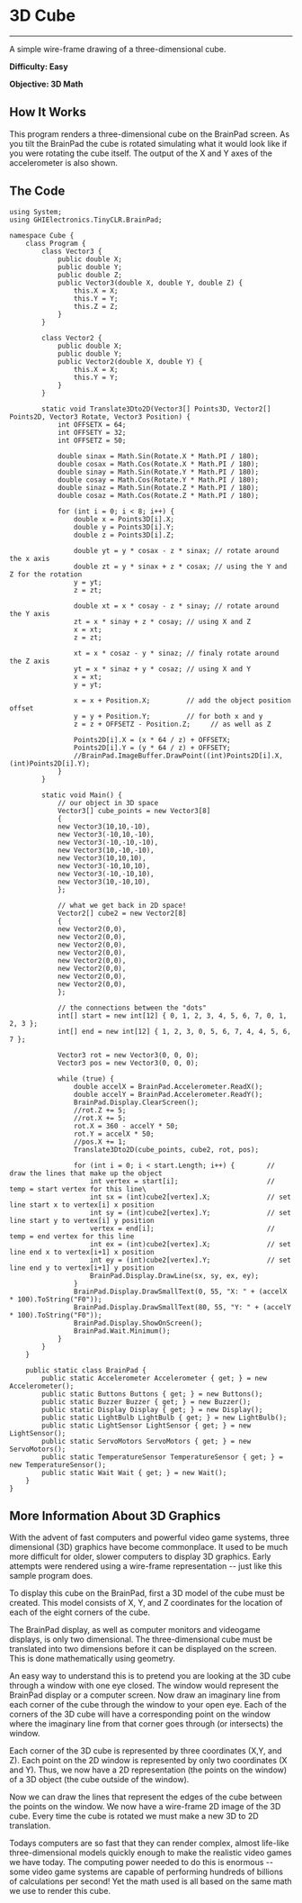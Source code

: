 # 3D Cube
---
A simple wire-frame drawing of a three-dimensional cube.

**Difficulty: Easy**

**Objective: 3D Math**

## How It Works

This program renders a three-dimensional cube on the BrainPad screen. As you tilt the BrainPad the cube is rotated simulating what it would look like if you were rotating the cube itself. The output of the X and Y axes of the accelerometer is also shown.

## The Code
```
using System;
using GHIElectronics.TinyCLR.BrainPad;

namespace Cube {
    class Program {
        class Vector3 {
            public double X;
            public double Y;
            public double Z;
            public Vector3(double X, double Y, double Z) {
                this.X = X;
                this.Y = Y;
                this.Z = Z;
            }
        }

        class Vector2 {
            public double X;
            public double Y;
            public Vector2(double X, double Y) {
                this.X = X;
                this.Y = Y;
            }
        }

        static void Translate3Dto2D(Vector3[] Points3D, Vector2[] Points2D, Vector3 Rotate, Vector3 Position) {
            int OFFSETX = 64;
            int OFFSETY = 32;
            int OFFSETZ = 50;

            double sinax = Math.Sin(Rotate.X * Math.PI / 180);
            double cosax = Math.Cos(Rotate.X * Math.PI / 180);
            double sinay = Math.Sin(Rotate.Y * Math.PI / 180);
            double cosay = Math.Cos(Rotate.Y * Math.PI / 180);
            double sinaz = Math.Sin(Rotate.Z * Math.PI / 180);
            double cosaz = Math.Cos(Rotate.Z * Math.PI / 180);

            for (int i = 0; i < 8; i++) {
                double x = Points3D[i].X;
                double y = Points3D[i].Y;
                double z = Points3D[i].Z;

                double yt = y * cosax - z * sinax; // rotate around the x axis
                double zt = y * sinax + z * cosax; // using the Y and Z for the rotation
                y = yt;
                z = zt;

                double xt = x * cosay - z * sinay; // rotate around the Y axis
                zt = x * sinay + z * cosay; // using X and Z
                x = xt;
                z = zt;

                xt = x * cosaz - y * sinaz; // finaly rotate around the Z axis
                yt = x * sinaz + y * cosaz; // using X and Y
                x = xt;
                y = yt;

                x = x + Position.X;         // add the object position offset
                y = y + Position.Y;         // for both x and y
                z = z + OFFSETZ - Position.Z;     // as well as Z

                Points2D[i].X = (x * 64 / z) + OFFSETX;
                Points2D[i].Y = (y * 64 / z) + OFFSETY;
                //BrainPad.ImageBuffer.DrawPoint((int)Points2D[i].X, (int)Points2D[i].Y);
            }
        }

        static void Main() {
            // our object in 3D space
            Vector3[] cube_points = new Vector3[8]
            {
            new Vector3(10,10,-10),
            new Vector3(-10,10,-10),
            new Vector3(-10,-10,-10),
            new Vector3(10,-10,-10),
            new Vector3(10,10,10),
            new Vector3(-10,10,10),
            new Vector3(-10,-10,10),
            new Vector3(10,-10,10),
            };

            // what we get back in 2D space!
            Vector2[] cube2 = new Vector2[8]
            {
            new Vector2(0,0),
            new Vector2(0,0),
            new Vector2(0,0),
            new Vector2(0,0),
            new Vector2(0,0),
            new Vector2(0,0),
            new Vector2(0,0),
            new Vector2(0,0),
            };

            // the connections between the "dots"
            int[] start = new int[12] { 0, 1, 2, 3, 4, 5, 6, 7, 0, 1, 2, 3 };
            int[] end = new int[12] { 1, 2, 3, 0, 5, 6, 7, 4, 4, 5, 6, 7 };

            Vector3 rot = new Vector3(0, 0, 0);
            Vector3 pos = new Vector3(0, 0, 0);

            while (true) {
                double accelX = BrainPad.Accelerometer.ReadX();
                double accelY = BrainPad.Accelerometer.ReadY();
                BrainPad.Display.ClearScreen();
                //rot.Z += 5;
                //rot.X += 5;
                rot.X = 360 - accelY * 50;
                rot.Y = accelX * 50;
                //pos.X += 1;
                Translate3Dto2D(cube_points, cube2, rot, pos);

                for (int i = 0; i < start.Length; i++) {        // draw the lines that make up the object
                    int vertex = start[i];                      // temp = start vertex for this line\
                    int sx = (int)cube2[vertex].X;              // set line start x to vertex[i] x position
                    int sy = (int)cube2[vertex].Y;              // set line start y to vertex[i] y position
                    vertex = end[i];                            // temp = end vertex for this line
                    int ex = (int)cube2[vertex].X;              // set line end x to vertex[i+1] x position
                    int ey = (int)cube2[vertex].Y;              // set line end y to vertex[i+1] y position
                    BrainPad.Display.DrawLine(sx, sy, ex, ey);
                }
                BrainPad.Display.DrawSmallText(0, 55, "X: " + (accelX * 100).ToString("F0"));
                BrainPad.Display.DrawSmallText(80, 55, "Y: " + (accelY * 100).ToString("F0"));
                BrainPad.Display.ShowOnScreen();
                BrainPad.Wait.Minimum();
            }
        }
    }

    public static class BrainPad {
        public static Accelerometer Accelerometer { get; } = new Accelerometer();
        public static Buttons Buttons { get; } = new Buttons();
        public static Buzzer Buzzer { get; } = new Buzzer();
        public static Display Display { get; } = new Display();
        public static LightBulb LightBulb { get; } = new LightBulb();
        public static LightSensor LightSensor { get; } = new LightSensor();
        public static ServoMotors ServoMotors { get; } = new ServoMotors();
        public static TemperatureSensor TemperatureSensor { get; } = new TemperatureSensor();
        public static Wait Wait { get; } = new Wait();
    }
}
```

## More Information About 3D Graphics

With the advent of fast computers and powerful video game systems, three dimensional (3D) graphics have become commonplace. It used to be much more difficult for older, slower computers to display 3D graphics.  Early attempts were rendered using a wire-frame representation -- just like this sample program does.

To display this cube on the BrainPad, first a 3D model of the cube must be created. This model consists of X, Y, and Z coordinates for the location of each of the eight corners of the cube.

The BrainPad display, as well as computer monitors and videogame displays, is only two dimensional. The three-dimensional cube must be translated into two dimensions before it can be displayed on the screen. This is done mathematically using geometry.

An easy way to understand this is to pretend you are looking at the 3D cube through a window with one eye closed. The window would represent the BrainPad display or a computer screen. Now draw an imaginary line from each corner of the cube through the window to your open eye. Each of the corners of the 3D cube will have a corresponding point on the window where the imaginary line from that corner goes through (or intersects) the window.

Each corner of the 3D cube is represented by three coordinates (X,Y, and Z). Each point on the 2D window is represented by only two coordinates (X and Y). Thus, we now have a 2D representation (the points on the window) of a 3D object (the cube outside of the window).

Now we can draw the lines that represent the edges of the cube between the points on the window. We now have a wire-frame 2D image of the 3D cube. Every time the cube is rotated we must make a new 3D to 2D translation.

Todays computers are so fast that they can render complex, almost life-like three-dimensional models quickly enough to make the realistic video games we have today. The computing power needed to do this is enormous -- some video game systems are capable of performing hundreds of billions of calculations per second! Yet the math used is all based on the same math we use to render this cube.